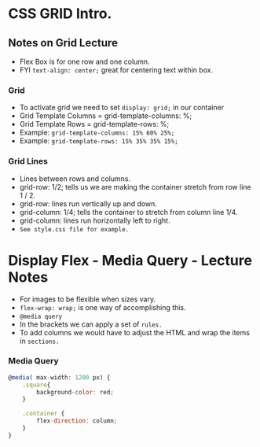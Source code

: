# CSS GRID Intro.
## Notes on Grid Lecture 
* Flex Box is for one row and one column.
* FYI `text-align: center;` great for centering text within box.

### Grid 
* To activate grid we need to set `display: grid;` in our container
* Grid Template Columns = grid-template-columns: %;
* Grid Template Rows = grid-template-rows: %;
* Example: `grid-template-columns: 15% 60% 25%;`
* Example: `grid-template-rows: 15% 35% 35% 15%;`

### Grid Lines 
* Lines between rows and columns.
* grid-row: 1/2; tells us we are making the container stretch from row line 1 / 2. 
* grid-row: lines run vertically up and down.
* grid-column: 1/4; tells the container to stretch from column line 1/4.
* grid-column: lines run horizontally left to right.
* `See style.css file for example.` 

# Display Flex - Media Query - Lecture Notes
* For images to be flexible when sizes vary.
* `flex-wrap: wrap;` is one way of accomplishing this.
* `@media query`
* In the brackets we can apply a set of `rules.`
* To add columns we would have to adjust the HTML and wrap the items in `sections.`

### Media Query
```javascript
@media( max-width: 1200 px) {
    .square{
        background-color: red;
    }

    .container {
        flex-direction: column;
    }
}
```
 












